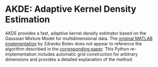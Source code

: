 ﻿# AKDE: Adaptive Kernel Density Estimation

AKDE provides a fast, adaptive kernel density estimator based on the Gaussian Mixture Model for multidimensional data. The [original MATLAB implementation][matlab] by Zdravko Botev does not appear to reference the algorithm described in the [corresponding paper][paper]. This Python re-implementation includes automatic grid construction for arbitrary dimensions and provides a detailed explanation of the method.


[matlab]: https://www.mathworks.com/matlabcentral/fileexchange/58312-kernel-density-estimator-for-high-dimensions
[paper]: https://dx.doi.org/10.1214/10-AOS799

